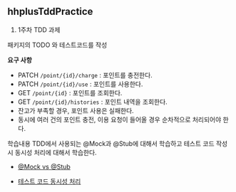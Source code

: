 
## hhplusTddPractice

1. 1주차 TDD 과제



패키지의 TODO 와 테스트코드를 작성


**요구 사항**

- PATCH  `/point/{id}/charge` : 포인트를 충전한다.
- PATCH `/point/{id}/use` : 포인트를 사용한다.
- GET `/point/{id}` : 포인트를 조회한다.
- GET `/point/{id}/histories` : 포인트 내역을 조회한다.
- 잔고가 부족할 경우, 포인트 사용은 실패한다.
- 동시에 여러 건의 포인트 충전, 이용 요청이 들어올 경우 순차적으로 처리되어야 한다.


학습내용
TDD에서 사용되는 @Mock과 @Stub에 대해서 학습하고 테스트 코드 작성 시 동시성 처리에 대해서 학습한다.

 - [@Mock vs @Stub](https://azderica.github.io/00-test-mock-and-stub/)

 - [테스트 코드 동시성 처리](https://sigridjin.medium.com/weekly-java-%EA%B0%84%EB%8B%A8%ED%95%9C-%EC%9E%AC%EA%B3%A0-%EC%8B%9C%EC%8A%A4%ED%85%9C%EC%9C%BC%EB%A1%9C-%ED%95%99%EC%8A%B5%ED%95%98%EB%8A%94-%EB%8F%99%EC%8B%9C%EC%84%B1-%EC%9D%B4%EC%8A%88-9daa85155f66)
